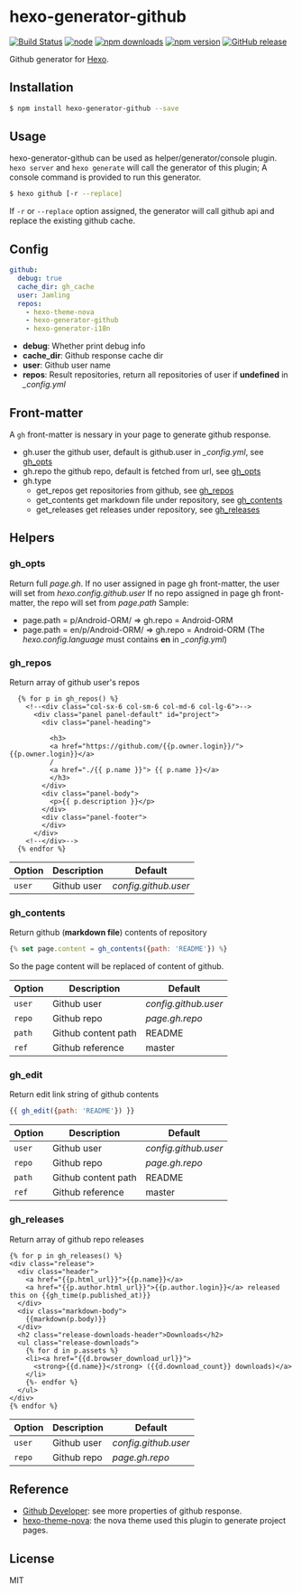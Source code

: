 # hexo-generator-github

[![Build Status](https://travis-ci.org/Jamling/hexo-generator-github.svg?branch=master)](https://travis-ci.org/Jamling/hexo-generator-github)
[![node](https://img.shields.io/node/v/hexo-generator-github.svg)](https://www.npmjs.com/package/hexo-generator-github)
[![npm downloads](https://img.shields.io/npm/dt/hexo-generator-github.svg)](https://www.npmjs.com/package/hexo-generator-github)
[![npm version](https://img.shields.io/npm/v/hexo-generator-github.svg)](https://www.npmjs.com/package/hexo-generator-github)
[![GitHub release](https://img.shields.io/github/release/jamling/hexo-generator-github.svg)](https://github.com/Jamling/hexo-generator-github/releases/latest)

Github generator for [Hexo].

## Installation

``` bash
$ npm install hexo-generator-github --save
```

## Usage

hexo-generator-github can be used as helper/generator/console plugin. `hexo server` and `hexo generate` will call the generator of this plugin; A console command is provided to run this generator.

``` bash
$ hexo github [-r --replace]
```

If `-r` or `--replace` option assigned, the generator will call github api and replace the existing github cache.

## Config

``` yaml
github:
  debug: true
  cache_dir: gh_cache
  user: Jamling
  repos: 
    - hexo-theme-nova
    - hexo-generator-github
    - hexo-generator-i18n
```

- **debug**: Whether print debug info
- **cache_dir**: Github response cache dir
- **user**: Github user name
- **repos**: Result repositories, return all repositories of user if **undefined** in <var>_config.yml</var> 

## Front-matter
A `gh` front-matter is nessary in your page to generate github response.

- gh.user the github user, default is github.user in <var>_config.yml</var>, see [gh_opts](#gh_opts)
- gh.repo the github repo, default is fetched from url, see [gh_opts](#gh_opts)
- gh.type 
    - get_repos get repositories from github, see [gh_repos](#gh_repos)
    - get_contents get markdown file under repository, see [gh_contents](#gh_contents)
    - get_releases get releases under repository, see [gh_releases](#gh_releases)

## Helpers

### gh_opts
Return full <var>page.gh</var>.
If no user assigned in page gh front-matter, the user will set from <var>hexo.config.github.user</var>
If no repo assigned in page gh front-matter, the repo will set from <var>page.path</var>
Sample:

- page.path = p/Android-ORM/ => gh.repo = Android-ORM
- page.path = en/p/Android-ORM/ => gh.repo = Android-ORM (The <var>hexo.config.language</var> must contains **en** in <var>_config.yml</var>)

### gh_repos

Return array of github user's repos

``` htmlbars
  {% for p in gh_repos() %}
    <!--<div class="col-sx-6 col-sm-6 col-md-6 col-lg-6">-->
      <div class="panel panel-default" id="project">
        <div class="panel-heading">
        
          <h3>
          <a href="https://github.com/{{p.owner.login}}/">{{p.owner.login}}</a>
          /
          <a href="./{{ p.name }}"> {{ p.name }}</a>
          </h3>
        </div>
        <div class="panel-body">
          <p>{{ p.description }}</p>
        </div>
        <div class="panel-footer">
        </div>
      </div>
    <!--</div>-->
  {% endfor %}

```

Option | Description | Default
--- | --- | ---
`user` | Github user | <var>config.github.user</var>

### gh_contents

Return github (**markdown file**) contents of repository

``` js
{% set page.content = gh_contents({path: 'README'}) %}
```
So the page content will be replaced of content of github.

Option | Description | Default
--- | --- | ---
`user` | Github user | <var>config.github.user</var>
`repo` | Github repo | <var>page.gh.repo</var>
`path` | Github content path | README
`ref` | Github reference | master

### gh_edit

Return edit link string of github contents

``` js
{{ gh_edit({path: 'README'}) }}
```

Option | Description | Default
--- | --- | ---
`user` | Github user | <var>config.github.user</var>
`repo` | Github repo | <var>page.gh.repo</var>
`path` | Github content path | README
`ref` | Github reference | master

### gh_releases

Return array of github repo releases

``` htmlbars
{% for p in gh_releases() %}
<div class="release">
  <div class="header">
    <a href="{{p.html_url}}">{{p.name}}</a>
    <a href="{{p.author.html_url}}">{{p.author.login}}</a> released this on {{gh_time(p.published_at)}}
  </div>
  <div class="markdown-body">
    {{markdown(p.body)}}
  </div>
  <h2 class="release-downloads-header">Downloads</h2>
  <ul class="release-downloads">
    {% for d in p.assets %}
    <li><a href="{{d.browser_download_url}}">
      <strong>{{d.name}}</strong> ({{d.download_count}} downloads)</a>
    </li>
    {%- endfor %}
  </ul>
</div>
{% endfor %}
```

Option | Description | Default
--- | --- | ---
`user` | Github user | <var>config.github.user</var>
`repo` | Github repo | <var>page.gh.repo</var>

## Reference

- [Github Developer](https://developer.github.com/): see more properties of github response.
- [hexo-theme-nova](https://github.com/Jamling/hexo-theme-nova): the nova theme used this plugin to generate project pages.

## License

MIT

[Hexo]: http://hexo.io/
